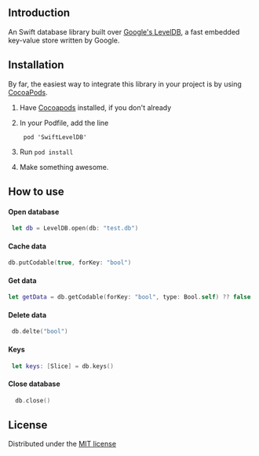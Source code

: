 ## Introduction

An Swift database library built over [Google's LevelDB](http://code.google.com/p/leveldb), a fast embedded key-value store written by Google.

## Installation

By far, the easiest way to integrate this library in your project is by using [CocoaPods][1].

1. Have [Cocoapods][1] installed, if you don't already
2. In your Podfile, add the line 

        pod 'SwiftLevelDB'

3. Run `pod install`
4. Make something awesome.

## How to use

#### Open database

```Swift
 let db = LevelDB.open(db: "test.db")
```

#### Cache data

```Swift
db.putCodable(true, forKey: "bool")
```

#### Get data

```Swift
let getData = db.getCodable(forKey: "bool", type: Bool.self) ?? false
```


#### Delete data

```Swift
 db.delte("bool")
```


#### Keys

```Swift
 let keys: [Slice] = db.keys()
```

#### Close database

```Swift 
  db.close()
```


## License

Distributed under the [MIT license](LICENSE)

[1]: http://cocoapods.org
[2]: http://leveldb.googlecode.com/svn/trunk/doc/index.html



